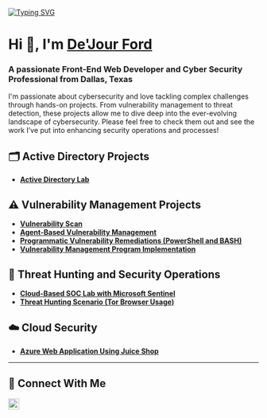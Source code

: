 [![Typing SVG](https://readme-typing-svg.demolab.com?font=Fira+Code&pause=1000&color=34F700&random=true&width=435&lines=%F0%9F%9A%A8+Responding+to+threats;%F0%9F%9B%A0%EF%B8%8F+Remediating+Vulnerabilities;%F0%9F%94%90+Hardening+defenses)](https://git.io/typing-svg)

<h1>Hi 👋, I'm <a href="https://www.linkedin.com/in/dejourford/">De'Jour Ford</a></h1>
<h3>A passionate Front-End Web Developer and Cyber Security Professional from Dallas, Texas</h3>

I'm passionate about cybersecurity and love tackling complex challenges through hands-on projects. From vulnerability management to threat detection, these projects allow me to dive deep into the ever-evolving landscape of cybersecurity. Please feel free to check them out and see the work I’ve put into enhancing security operations and processes!

## 🗂️ Active Directory Projects
- **[Active Directory Lab](https://github.com/dejourford/active_directory)**

## ⚠️ Vulnerability Management Projects

- **[Vulnerability Scan](https://github.com/dejourford/vulnerability_scan_v2.0)**
- **[Agent-Based Vulnerability Management](https://github.com/dejourford/agent_based_scan)**
- **[Programmatic Vulnerability Remediations (PowerShell and BASH)](https://github.com/dejourford/programmatic_vulnerability_scan)**
- **[Vulnerability Management Program Implementation](https://github.com/dejourford/vulnerability_management_program)**

## 🚨 Threat Hunting and Security Operations

- **[Cloud-Based SOC Lab with Microsoft Sentinel](https://github.com/dejourford/siem_honeypot)**
- **[Threat Hunting Scenario (Tor Browser Usage)](https://github.com/dejourford/tor_usage)**

## ☁️ Cloud Security

- **[Azure Web Application Using Juice Shop](https://github.com/dejourford/azure_web_app)**


<hr/>

## 🤳 Connect With Me

[<img align="left" alt="___________ | LinkedIn" width="22px" src="https://cdn.jsdelivr.net/npm/simple-icons@v3/icons/linkedin.svg" />][linkedin]

[linkedin]: https://linkedin.com/in/dejourford

<!--
<img width="35" alt="image" src="https://github.com/user-attachments/assets/2f41c7cd-5ea8-4475-b451-a37161b6c3fb"> 
<img width="35" alt="image" src="https://github.com/user-attachments/assets/77649969-9910-4994-8b96-74a116cfb2a8">
-->
